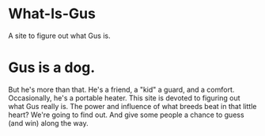 # What-Is-Gus
A site to figure out what Gus is.

# Gus is a dog.
But he's more than that. He's a friend, a "kid" a guard, and a comfort. Occasionally, he's a portable heater.
This site is devoted to figuring out what Gus really is. The power and influence of what breeds beat in that little heart?
We're going to find out. And give some people a chance to guess (and win) along the way.
